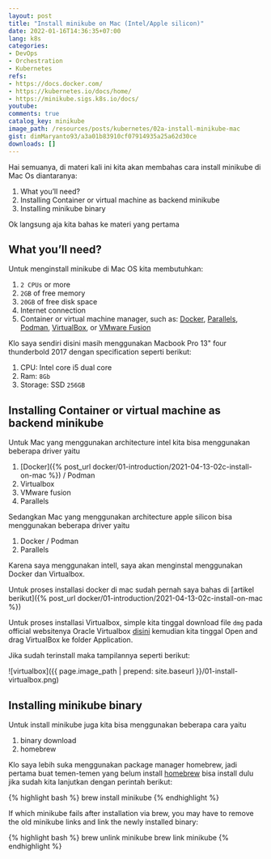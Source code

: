 ```yaml
---
layout: post
title: "Install minikube on Mac (Intel/Apple silicon)"
date: 2022-01-16T14:36:35+07:00
lang: k8s
categories:
- DevOps
- Orchestration
- Kubernetes
refs: 
- https://docs.docker.com/
- https://kubernetes.io/docs/home/
- https://minikube.sigs.k8s.io/docs/
youtube: 
comments: true
catalog_key: minikube
image_path: /resources/posts/kubernetes/02a-install-minikube-mac
gist: dimMaryanto93/a3a01b83910cf07914935a25a62d30ce
downloads: []
---
```


Hai semuanya, di materi kali ini kita akan membahas cara install minikube di Mac Os diantaranya:

1. What you’ll need?
2. Installing Container or virtual machine as backend minikube
3. Installing minikube binary

Ok langsung aja kita bahas ke materi yang pertama

## What you’ll need?

Untuk menginstall minikube di Mac OS kita membutuhkan:

1. `2 CPUs` or more
2. `2GB` of free memory
3. `20GB` of free disk space
4. Internet connection
5. Container or virtual machine manager, such as: [Docker](https://www.docker.com/products/docker-desktop), [Parallels](https://www.parallels.com/), [Podman](https://podman.io), [VirtualBox](https://www.virtualbox.org), or [VMware Fusion](https://www.vmware.com/products/fusion/)

Klo saya sendiri disini masih menggunakan Macbook Pro 13" four thunderbold 2017 dengan specification seperti berikut:

1. CPU: Intel core i5 dual core
2. Ram: `8Gb` 
3. Storage: SSD `256GB`

## Installing Container or virtual machine as backend minikube

Untuk Mac yang menggunakan architecture intel kita bisa menggunakan beberapa driver yaitu

1. [Docker]({% post_url docker/01-introduction/2021-04-13-02c-install-on-mac %}) / Podman
2. Virtualbox
3. VMware fusion
4. Parallels

Sedangkan Mac yang menggunakan architecture apple silicon bisa menggunakan beberapa driver yaitu

1. Docker / Podman
2. Parallels

Karena saya menggunakan intell, saya akan menginstal menggunakan Docker dan Virtualbox. 

Untuk proses installasi docker di mac sudah pernah saya bahas di [artikel berikut]({% post_url docker/01-introduction/2021-04-13-02c-install-on-mac %})

Untuk proses installasi Virtualbox, simple kita tinggal download file `dmg` pada official websitenya Oracle Virtualbox [disini](https://www.virtualbox.org/wiki/Downloads) kemudian kita tinggal Open and drag VirtualBox ke folder Application.

Jika sudah terinstall maka tampilannya seperti berikut:

![virtualbox]({{ page.image_path | prepend: site.baseurl }}/01-install-virtualbox.png)

## Installing minikube binary

Untuk install minikube juga kita bisa menggunakan beberapa cara yaitu

1. binary download
2. homebrew

Klo saya lebih suka menggunakan package manager homebrew, jadi pertama buat temen-temen yang belum install [homebrew](https://brew.sh/) bisa install dulu jika sudah kita lanjutkan dengan perintah berikut:

{% highlight bash %}
brew install minikube
{% endhighlight %}

If which minikube fails after installation via brew, you may have to remove the old minikube links and link the newly installed binary:

{% highlight bash %}
brew unlink minikube
brew link minikube
{% endhighlight %}